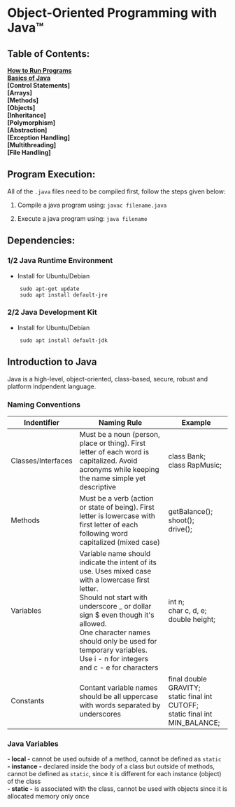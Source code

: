 # Object-Oriented Programming with Java&#x2122;

## Table of Contents:
**[How to Run Programs](#Program-Execution)<br>**
**[Basics of Java](#Introduction-to-Java)<br>**
**[Control Statements]<br>**
**[Arrays]<br>**
**[Methods]<br>**
**[Objects]<br>**
**[Inheritance]<br>**
**[Polymorphism]<br>**
**[Abstraction]<br>**
**[Exception Handling]<br>**
**[Multithreading]<br>**
**[File Handling]<br>**

## Program Execution:

All of the `.java` files need to be compiled first, follow the steps given below:

1. Compile a java program using:
`javac filename.java`

2. Execute a java program using:
`java filename`

## Dependencies:

### 1/2 Java Runtime Environment 

- Install for Ubuntu/Debian
``` 
    sudo apt-get update 
    sudo apt install default-jre
```

### 2/2 Java Development Kit

- Install for Ubuntu/Debian
```
    sudo apt install default-jdk
```

## Introduction to Java

Java is a high-level, object-oriented, class-based, secure, robust and platform indpendent language.

### Naming Conventions

| Indentifier | Naming Rule |  Example  |
|------------|-------------|-----------|
| Classes/Interfaces | Must be a noun (person, place or thing). First letter of each word is capitalized. Avoid acronyms while keeping the name simple yet descriptive | class Bank; <br> class RapMusic; |
| Methods    | Must be a verb (action or state of being). First letter is lowercase with first letter of each following word capitalized (mixed case)| getBalance(); <br> shoot(); <br> drive(); |
|Variables   | Variable name should indicate the intent of its use. Uses mixed case with a lowercase first letter. <br> Should not start with underscore _ or dollar sign $ even though it's allowed.<br>One character names should only be used for temporary variables. Use i - n for integers and c - e for characters | int n; <br> char c, d, e; <br> double height; |
| Constants  | Contant variable names should be all uppercase with words separated by underscores | final double GRAVITY; <br> static final int CUTOFF; <br> static final int MIN_BALANCE; |

### Java Variables 

**- local -** cannot be used outside of a method, cannot be defined as `static` <br>
**- instance -** declared inside the body of a class but outside of methods, cannot be defined as `static`, since it is different for each instance (object) of the class <br>
**- static -** is associated with the class, cannot be used with objects since it is allocated memory only once <br>
